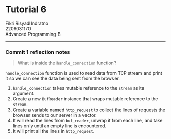 # Tutorial 6
Fikri Risyad Indratno</br>
2206031170</br>
Advanced Programming B

---
### Commit 1 reflection notes
> What is inside the `handle_connection` function?

`handle_connection` function is used to read data from TCP stream and print it so we can see the data being sent from the browser.
1. `handle_connection` takes mutable reference to the `stream` as its argument.
1. Create a new `BufReader` instance that wraps mutable reference to the `stream`.
1. Create a variable named `http_request` to collect the lines of requests the browser sends to our server in a vector.
1. It will read the lines from `buf_reader`, unwrap it from each line, and take lines only until an empty line is encountered.
1. It will print all the lines in `http_request`.